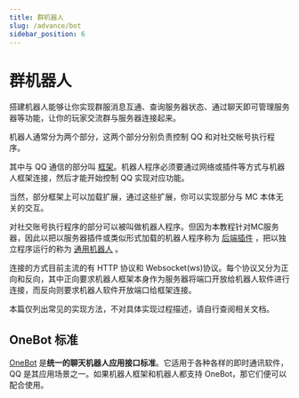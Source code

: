 ```yaml
---
title: 群机器人
slug: /advance/bot
sidebar_position: 6
---
```


# 群机器人

搭建机器人能够让你实现群服消息互通、查询服务器状态、通过聊天即可管理服务器等功能，让你的玩家交流群与服务器连接起来。<!--运营管理的内容写好后这里做一个链接指向那边的机器人文档，讲解机器人都需要什么功能-->

机器人通常分为两个部分，这两个部分分别负责控制 QQ 和对社交帐号执行程序。

其中与 QQ 通信的部分叫 [框架](framework.md)。机器人程序必须要通过网络或插件等方式与机器人框架连接，然后才能开始控制 QQ 实现对应功能。

当然，部分框架上可以加载扩展，通过这些扩展，你可以实现部分与 MC 本体无关的交互。

对社交账号执行程序的部分可以被叫做机器人程序。但因为本教程针对MC服务器，因此以把以服务器插件或类似形式加载的机器人程序称为 [后端插件](plugin.md) ，把以独立程序运行的称为 [通用机器人](general.md) 。

连接的方式目前主流的有 HTTP 协议和 Websocket(ws)协议。每个协议又分为正向和反向，其中正向要求机器人框架本身作为服务器将端口开放给机器人软件进行连接，而反向则要求机器人软件开放端口给框架连接。

本篇仅列出常见的实现方法，不对具体实现过程描述，请自行查阅相关文档。

## OneBot 标准

[OneBot](https://onebot.dev/) 是**统一的聊天机器人应用接口标准**。它适用于各种各样的即时通讯软件，QQ 是其应用场景之一。如果机器人框架和机器人都支持 OneBot，那它们便可以配合使用。
